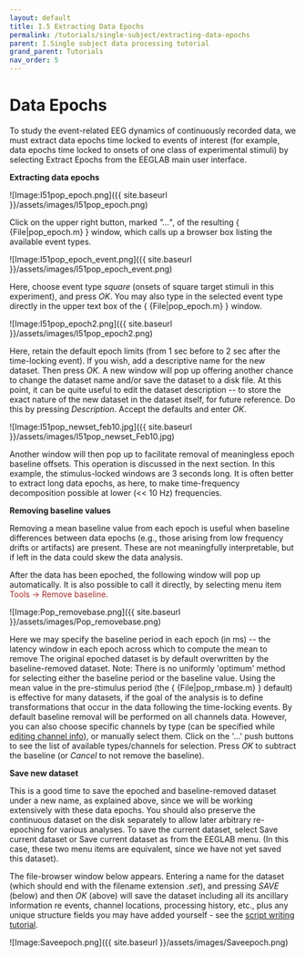```yaml
---
layout: default
title: I.5 Extracting Data Epochs
permalink: /tutorials/single-subject/extracting-data-epochs
parent: I.Single subject data processing tutorial
grand_parent: Tutorials
nav_order: 5
---
```

Data Epochs
========================

To study the event-related EEG dynamics of continuously recorded data,
we must extract data epochs time locked to events of interest (for
example, data epochs time locked to onsets of one class of experimental
stimuli) by selecting <span style="color: brown>Tools \"> Extract Epochs</span>
from the EEGLAB main user interface.


**Extracting data epochs**

![Image:I51pop_epoch.png]({{ site.baseurl }}/assets/images/I51pop_epoch.png)


Click on the upper right button, marked *"…"*, of the resulting {
{File\|pop_epoch.m} } window, which calls up a browser box listing the
available event types.


![Image:I51pop_epoch_event.png]({{ site.baseurl }}/assets/images/I51pop_epoch_event.png)


Here, choose event type *square* (onsets of square target stimuli in
this experiment), and press *OK*. You may also type in the selected
event type directly in the upper text box of the { {File\|pop_epoch.m}
} window.


![Image:I51pop_epoch2.png]({{ site.baseurl }}/assets/images/I51pop_epoch2.png)


Here, retain the default epoch limits (from 1 sec before to 2 sec
after the time-locking event). If you wish, add a descriptive name for
the new dataset. Then press *OK*. A new window will pop up offering
another chance to change the dataset name and/or save the dataset to a
disk file. At this point, it can be quite useful to edit the dataset
description -- to store the exact nature of the new dataset in the
dataset itself, for future reference. Do this by pressing
*Description*. Accept the defaults and enter *OK*.


![Image:I51pop_newset_feb10.jpg]({{ site.baseurl }}/assets/images/I51pop_newset_Feb10.jpg)


Another window will then pop up to facilitate removal of meaningless
epoch baseline offsets. This operation is discussed in the next
section.
In this example, the stimulus-locked windows are 3 seconds long. It is
often better to extract long data epochs, as here, to make
time-frequency decomposition possible at lower (\<\< 10 Hz)
frequencies.

**Removing baseline values**

Removing a mean baseline value from each epoch is useful when baseline
differences between data epochs (e.g., those arising from low frequency
drifts or artifacts) are present. These are not meaningfully
interpretable, but if left in the data could skew the data analysis.

After the data has been epoched, the following window will pop up
automatically. It is also possible to call it directly, by selecting
menu item <span style="color: brown">Tools → Remove baseline</span>.


![Image:Pop_removebase.png]({{ site.baseurl }}/assets/images/Pop_removebase.png)


Here we may specify the baseline period in each epoch (in ms) -- the
latency window in each epoch across which to compute the mean to
remove The original epoched dataset is by default overwritten by the
baseline-removed dataset. Note: There is no uniformly 'optimum' method
for selecting either the baseline period or the baseline value. Using
the mean value in the pre-stimulus period (the { {File\|pop_rmbase.m}
} default) is effective for many datasets, if the goal of the analysis
is to define transformations that occur in the data following the
time-locking events.
By default baseline removal will be performed on all channels data.
However, you can also choose specific channels by type (can be
specified while [editing channel
info](https://sccn.ucsd.edu/wiki/I.2:_Channel_Locations)), or manually
select them. Click on the '...' push buttons to see the list of
available types/channels for selection.
Press *OK* to subtract the baseline (or *Cancel* to not remove the
baseline).

**Save new dataset**

This is a good time to save the epoched and baseline-removed dataset
under a new name, as explained above, since we will be working
extensively with these data epochs. You should also preserve the
continuous dataset on the disk separately to allow later arbitrary
re-epoching for various analyses. To save the current dataset, select
<span style="color: brown> File \"> Save current dataset</span> or
<span style="color: brown> File \"> Save current dataset as</span> from the
EEGLAB menu. (In this case, these two menu items are equivalent, since
we have not yet saved this dataset).

The file-browser window below appears. Entering a name for the dataset
(which should end with the filename extension *.set*), and pressing
*SAVE* (below) and then *OK* (above) will save the dataset including
all its ancillary information re events, channel locations, processing
history, etc., plus any unique structure fields you may have added
yourself - see the [script writing tutorial]().


![Image:Saveepoch.png]({{ site.baseurl }}/assets/images/Saveepoch.png)


